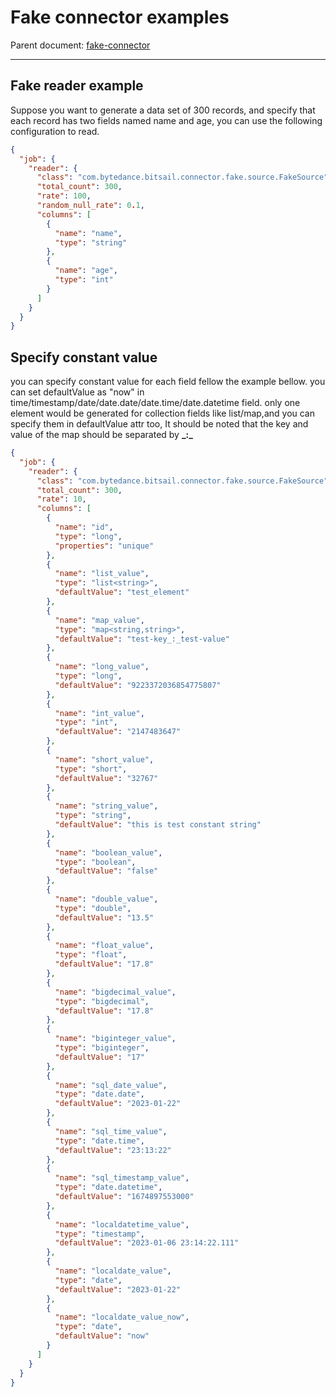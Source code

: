 # Fake  connector examples

Parent document: [fake-connector](./fake.md)

-----



## Fake reader example

Suppose you want to generate a data set of 300 records, and specify that each record has two fields named name and age, you can use the following configuration to read.

```json
{
  "job": {
    "reader": {
      "class": "com.bytedance.bitsail.connector.fake.source.FakeSource",
      "total_count": 300,
      "rate": 100,
      "random_null_rate": 0.1,
      "columns": [
        {
          "name": "name",
          "type": "string"
        },
        {
          "name": "age",
          "type": "int"
        }
      ]
    }
  }
}
```

## Specify constant value
you can specify constant value for each field fellow the example bellow. you can set defaultValue as "now" in time/timestamp/date/date.date/date.time/date.datetime field. only one element would be generated for collection fields like list/map,and you can specify them in defaultValue attr too, It should be noted that the key and value of the map should be separated by **_:\_**   
```json
{
  "job": {
    "reader": {
      "class": "com.bytedance.bitsail.connector.fake.source.FakeSource",
      "total_count": 300,
      "rate": 10,
      "columns": [
        {
          "name": "id",
          "type": "long",
          "properties": "unique"
        },
        {
          "name": "list_value",
          "type": "list<string>",
          "defaultValue": "test_element"
        },
        {
          "name": "map_value",
          "type": "map<string,string>",
          "defaultValue": "test-key_:_test-value"
        },
        {
          "name": "long_value",
          "type": "long",
          "defaultValue": "9223372036854775807"
        },
        {
          "name": "int_value",
          "type": "int",
          "defaultValue": "2147483647"
        },
        {
          "name": "short_value",
          "type": "short",
          "defaultValue": "32767"
        },
        {
          "name": "string_value",
          "type": "string",
          "defaultValue": "this is test constant string"
        },
        {
          "name": "boolean_value",
          "type": "boolean",
          "defaultValue": "false"
        },
        {
          "name": "double_value",
          "type": "double",
          "defaultValue": "13.5"
        },
        {
          "name": "float_value",
          "type": "float",
          "defaultValue": "17.8"
        },
        {
          "name": "bigdecimal_value",
          "type": "bigdecimal",
          "defaultValue": "17.8"
        },
        {
          "name": "biginteger_value",
          "type": "biginteger",
          "defaultValue": "17"
        },
        {
          "name": "sql_date_value",
          "type": "date.date",
          "defaultValue": "2023-01-22"
        },
        {
          "name": "sql_time_value",
          "type": "date.time",
          "defaultValue": "23:13:22"
        },
        {
          "name": "sql_timestamp_value",
          "type": "date.datetime",
          "defaultValue": "1674897553000"
        },
        {
          "name": "localdatetime_value",
          "type": "timestamp",
          "defaultValue": "2023-01-06 23:14:22.111"
        },
        {
          "name": "localdate_value",
          "type": "date",
          "defaultValue": "2023-01-22"
        },
        {
          "name": "localdate_value_now",
          "type": "date",
          "defaultValue": "now"
        }
      ]
    }
  }
}
```